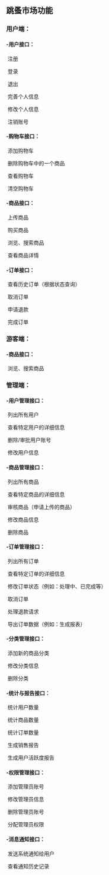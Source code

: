 ## 跳蚤市场功能

### 	用户端：

#### 		-用户接口：

​			注册

​			登录

​			退出

​			完善个人信息

​			修改个人信息

​			注销账号

#### 		-购物车接口：

​			添加购物车

​			删除购物车中的一个商品

​			查看购物车

​			清空购物车

#### 		-商品接口：

​			上传商品

​			购买商品

​			浏览、搜索商品

​			查看商品详情

#### 		-订单接口：

​			查看历史订单（根据状态查询）

​			取消订单

​			申请退款

​			完成订单

### 	游客端：

#### 		-商品接口：

​			浏览、搜索商品

### 	管理端：

#### 		-用户管理接口：

​			列出所有用户

​			查看特定用户的详细信息

​			删除/审批用户账号

​			修改用户信息

#### 		-商品管理接口：

​			列出所有商品

​			查看特定商品的详细信息

​			审核商品（申请上传的商品）

​			修改商品信息

​			删除商品

#### 		-订单管理接口：

​			列出所有订单

​			查看特定订单的详细信息

​			修改订单状态（例如：处理中、已完成等）

​			取消订单

​			处理退款请求

​			导出订单数据（例如：生成报表）

#### 		-分类管理接口：

​			添加新的商品分类

​			修改分类信息

​			删除分类

#### 		-统计与报告接口：

​			统计用户数量

​			统计商品数量

​			统计订单数量

​			生成销售报告

​			生成用户活跃度报告

#### 		-权限管理接口：

​			添加管理员账号

​			修改管理员信息

​			删除管理员账号

​			分配管理员权限

#### 		-消息通知接口：

​			发送系统通知给用户

​			查看通知历史记录

​		

